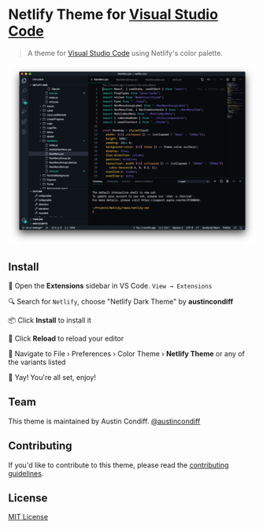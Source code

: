 # Netlify Theme for [Visual Studio Code](http://code.visualstudio.com)

> A theme for [Visual Studio Code](http://code.visualstudio.com) using Netlify's color palette.

![Screenshot](https://raw.githubusercontent.com/austincondiff/netlify-vscode-theme/master/screenshot.png)

## Install

📂 Open the **Extensions** sidebar in VS Code. `View → Extensions`

🔍 Search for `Netlify`, choose "Netlify Dark Theme" by **austincondiff**

📦 Click **Install** to install it

🔄 Click **Reload** to reload your editor

🎨 Navigate to File › Preferences › Color Theme › **Netlify Theme** or any of the variants listed

🎉 Yay! You're all set, enjoy!

## Team

This theme is maintained by Austin Condiff.
[@austincondiff](twitter.com/austincondiff)

## Contributing

If you'd like to contribute to this theme, please read the [contributing guidelines](./.github/CONTRIBUTING.md).

## License

[MIT License](./LICENSE)

